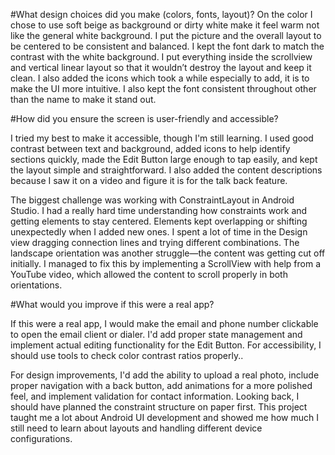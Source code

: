 #What design choices did you make (colors, fonts, layout)?
On the color I chose to use soft beige as background or dirty white make it feel warm not like the general white background. I put the picture and the overall layout to be centered to be consistent and balanced. I kept the font dark to match the contrast with the white background. 
I put everything inside the scrollview and vertical linear layout so that it wouldn’t destroy the layout and keep it clean. I also added the icons which took a while especially to add, it is to make the UI more intuitive. I also kept the font consistent throughout other than the name to make it stand out.


#How did you ensure the screen is user-friendly and accessible?

I tried my best to make it accessible, though I'm still learning. I used good contrast between text and background, added icons to help identify sections quickly, made the Edit Button large enough to tap easily, and kept the layout simple and straightforward. I also added the content descriptions because I saw it on a video and figure it is for the talk back feature.

The biggest challenge was working with ConstraintLayout in Android Studio. I had a really hard time understanding how constraints work and getting elements to stay centered. Elements kept overlapping or shifting unexpectedly when I added new ones. I spent a lot of time in the Design view dragging connection lines and trying different combinations. The landscape orientation was another struggle—the content was getting cut off initially. I managed to fix this by implementing a ScrollView with help from a YouTube video, which allowed the content to scroll properly in both orientations.


#What would you improve if this were a real app?

If this were a real app, I would make the email and phone number clickable to open the email client or dialer. I'd add proper state management and implement actual editing functionality for the Edit Button. For accessibility, I should use tools to check color contrast ratios properly.. 

For design improvements, I'd add the ability to upload a real photo, include proper navigation with a back button, add animations for a more polished feel, and implement validation for contact information. Looking back, I should have planned the constraint structure on paper first. This project taught me a lot about Android UI development and showed me how much I still need to learn about layouts and handling different device configurations.
